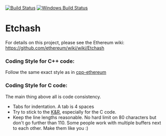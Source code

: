 [![Build Status](https://travis-ci.org/ethereum/etchash.svg?branch=master)](https://travis-ci.org/ethereum/etchash)
[![Windows Build Status](https://ci.appveyor.com/api/projects/status/github/debris/etchash?branch=master&svg=true)](https://ci.appveyor.com/project/debris/etchash-nr37r/branch/master)

# Etchash

For details on this project, please see the Ethereum wiki:
https://github.com/ethereum/wiki/wiki/Etchash

### Coding Style for C++ code:

Follow the same exact style as in [cpp-ethereum](https://github.com/ethereum/cpp-ethereum/blob/develop/CodingStandards.txt)

### Coding Style for C code:

The main thing above all is code consistency.

- Tabs for indentation. A tab is 4 spaces
- Try to stick to the [K&R](http://en.wikipedia.org/wiki/Indent_style#K.26R_style),
  especially for the C code.
- Keep the line lengths reasonable. No hard limit on 80 characters but don't go further
  than 110. Some people work with multiple buffers next to each other.
  Make them like you :)
